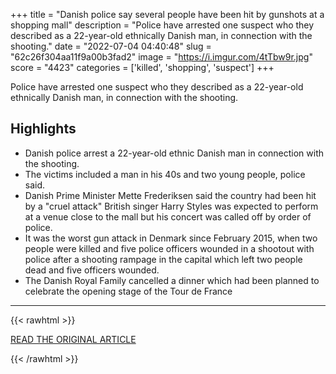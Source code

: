 +++
title = "Danish police say several people have been hit by gunshots at a shopping mall"
description = "Police have arrested one suspect who they described as a 22-year-old ethnically Danish man, in connection with the shooting."
date = "2022-07-04 04:40:48"
slug = "62c26f304aa11f9a00b3fad2"
image = "https://i.imgur.com/4tTbw9r.jpg"
score = "4423"
categories = ['killed', 'shopping', 'suspect']
+++

Police have arrested one suspect who they described as a 22-year-old ethnically Danish man, in connection with the shooting.

## Highlights

- Danish police arrest a 22-year-old ethnic Danish man in connection with the shooting.
- The victims included a man in his 40s and two young people, police said.
- Danish Prime Minister Mette Frederiksen said the country had been hit by a "cruel attack" British singer Harry Styles was expected to perform at a venue close to the mall but his concert was called off by order of police.
- It was the worst gun attack in Denmark since February 2015, when two people were killed and five police officers wounded in a shootout with police after a shooting rampage in the capital which left two people dead and five officers wounded.
- The Danish Royal Family cancelled a dinner which had been planned to celebrate the opening stage of the Tour de France

---

{{< rawhtml >}}
  <p class="article-category">
    <a target="_blank" href="https://news.sky.com/story/danish-police-responding-to-reports-of-a-shooting-in-shopping-mall-12645139">READ THE ORIGINAL ARTICLE</a>
  </p>
{{< /rawhtml >}}
